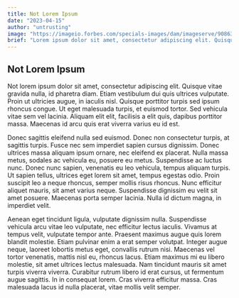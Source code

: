 ```yaml
---
title: Not Lorem Ipsum
date: "2023-04-15"
author: "untrusting"
image: "https://imageio.forbes.com/specials-images/dam/imageserve/908633080/960x0.jpg?format=jpg&width=960"
brief: "Lorem ipsum dolor sit amet, consectetur adipiscing elit. Quisque vitae gravida nulla, id pharetra diam. Etiam vestibulum dui quis ultrices vulputate. Proin ut ultricies augue, in iaculis nisl. Quisque porttitor turpis sed ipsum rhoncus congue."
---
```


## Not Lorem Ipsum
Not lorem ipsum dolor sit amet, consectetur adipiscing elit. Quisque vitae gravida nulla, id pharetra diam. Etiam vestibulum dui quis ultrices vulputate. Proin ut ultricies augue, in iaculis nisl. Quisque porttitor turpis sed ipsum rhoncus congue. Ut eget malesuada turpis, et euismod tortor. Sed vehicula vitae sem vel lacinia. Aliquam elit elit, facilisis a elit quis, dapibus porttitor massa. Maecenas id arcu quis erat viverra varius eu id est.

Donec sagittis eleifend nulla sed euismod. Donec non consectetur turpis, at sagittis turpis. Fusce nec sem imperdiet sapien cursus dignissim. Donec ultrices massa aliquam ipsum ornare, nec eleifend ex placerat. Nulla massa metus, sodales ac vehicula eu, posuere eu metus. Suspendisse ac luctus nunc. Donec nunc sapien, venenatis eu leo vehicula, tempus aliquam turpis. Ut sapien tellus, ultrices eget lorem sit amet, tempus egestas odio. Proin suscipit leo a neque rhoncus, semper mollis risus rhoncus. Nunc efficitur aliquet mauris, sit amet varius neque. Suspendisse dignissim eu velit sit amet posuere. Maecenas porta semper lacinia. Nulla id dictum magna, in imperdiet velit.

Aenean eget tincidunt ligula, vulputate dignissim nulla. Suspendisse vehicula arcu vitae leo vulputate, nec efficitur lectus iaculis. Vivamus at tempus velit, vulputate tempor ante. Praesent maximus augue quis lorem blandit molestie. Etiam pulvinar enim a erat semper volutpat. Integer augue neque, laoreet lobortis metus eget, convallis rutrum nisi. Maecenas vel tortor venenatis, mattis nisl eu, rhoncus lacus. Etiam maximus mi eu libero molestie, sit amet ultrices lectus malesuada. Nam tincidunt mauris sit amet turpis viverra viverra. Curabitur rutrum libero id erat cursus, ut fermentum augue sagittis. In in consequat lorem. Cras viverra efficitur massa. Cras malesuada lacus id nulla placerat, vitae mollis velit semper.